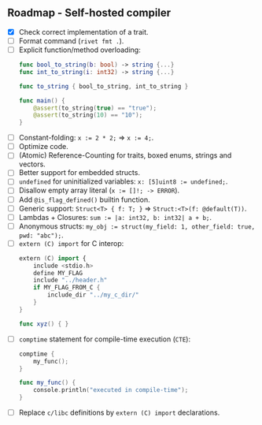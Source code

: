 ## Roadmap - Self-hosted compiler

- [X] Check correct implementation of a trait.
- [ ] Format command (`rivet fmt .`).
- [ ] Explicit function/method overloading:
    ```swift
    func bool_to_string(b: bool) -> string {...}
    func int_to_string(i: int32) -> string {...}

    func to_string { bool_to_string, int_to_string }

    func main() {
        @assert(to_string(true) == "true");
        @assert(to_string(10) == "10");
    }
    ```
- [ ] Constant-folding: `x := 2 * 2;` => `x := 4;`.
- [ ] Optimize code.
- [ ] (Atomic) Reference-Counting for traits, boxed enums, strings and vectors.
- [ ] Better support for embedded structs.
- [ ] `undefined` for uninitialized variables: `x: [5]uint8 := undefined;`.
- [ ] Disallow empty array literal (`x := []!; -> ERROR`).
- [ ] Add `@is_flag_defined()` builtin function.
- [ ] Generic support: `Struct<T> { f: T; }` => `Struct:<T>(f: @default(T))`.
- [ ] Lambdas + Closures: `sum := |a: int32, b: int32| a + b;`.
- [ ] Anonymous structs: `my_obj := struct(my_field: 1, other_field: true, pwd: "abc");`.
- [ ] `extern (C) import` for C interop:
    ```swift
    extern (C) import {
        include <stdio.h>
        define MY_FLAG
        include "../header.h"
        if MY_FLAG_FROM_C {
            include_dir "../my_c_dir/"
        }
    }

    func xyz() { }
    ```
- [ ] `comptime` statement for compile-time execution (`CTE`):
    ```swift
    comptime {
        my_func();
    }

    func my_func() {
        console.println("executed in compile-time");
    }
    ```
- [ ] Replace `c/libc` definitions by `extern (C) import` declarations.
